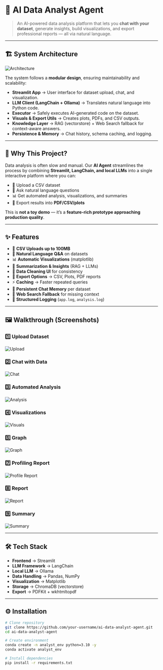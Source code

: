 # 🤖 AI Data Analyst Agent  

> An AI-powered data analysis platform that lets you **chat with your dataset**, generate insights, build visualizations, and export professional reports — all via natural language.  

---

## 🏗️ System Architecture  

![Architecture](images/architecture_diagram.png)

The system follows a **modular design**, ensuring maintainability and scalability:

- **Streamlit App** → User interface for dataset upload, chat, and visualization.  
- **LLM Client (LangChain + Ollama)** → Translates natural language into Python code.  
- **Executor** → Safely executes AI-generated code on the dataset.  
- **Visuals & Export Utils** → Creates plots, PDFs, and CSV outputs.  
- **Knowledge Layer** → RAG (vectorstore) + Web Search fallback for context-aware answers.  
- **Persistence & Memory** → Chat history, schema caching, and logging.  

---

## 🚀 Why This Project?

Data analysis is often slow and manual. Our **AI Agent** streamlines the process by combining **Streamlit, LangChain, and local LLMs** into a single interactive platform where you can:  

- 📂 Upload a CSV dataset  
- 💬 Ask natural language questions  
- 📊 Get automated analysis, visualizations, and summaries  
- 📑 Export results into **PDF/CSV/plots**  

This is **not a toy demo** — it’s a **feature-rich prototype approaching production quality**.  

---

## ✨ Features

- 📂 **CSV Uploads up to 100MB**  
- 💬 **Natural Language Q&A** on datasets  
- 📊 **Automatic Visualizations** (matplotlib)  
- 📝 **Summarization & Insights** (RAG + LLMs)  
- 🧹 **Data Cleaning UI** for consistency  
- 💾 **Export Options** → CSV, Plots, PDF reports  
- ⚡ **Caching** → Faster repeated queries  
- 🧠 **Persistent Chat Memory** per dataset  
- 🔎 **Web Search Fallback** for missing context  
- 📑 **Structured Logging** (`app.log`, `analysis.log`)  

---

## 🖼️ Walkthrough (Screenshots)

### 1️⃣ Upload Dataset
![Upload](images/image1.png)

### 2️⃣ Chat with Data
![Chat](images/image2.png)

### 3️⃣ Automated Analysis
![Analysis](images/image3.png)

### 4️⃣ Visualizations
![Visuals](images/image4.png)

### 5️⃣ Graph
![Graph](images/image5.png)

### 7️⃣ Profiling Report
![Profile Report](images/image7.png)

### 8️⃣ Report
![Report](images/image8.png)

### 9️⃣ Summary
![Summary](images/image9.png)

---

## 🛠️ Tech Stack

- **Frontend** → Streamlit  
- **LLM Framework** → LangChain  
- **Local LLM** → Ollama  
- **Data Handling** → Pandas, NumPy  
- **Visualization** → Matplotlib  
- **Storage** → ChromaDB (vectorstore)  
- **Export** → PDFKit + wkhtmltopdf  

---

## ⚙️ Installation

```bash
# Clone repository
git clone https://github.com/your-username/ai-data-analyst-agent.git
cd ai-data-analyst-agent

# Create environment
conda create -n analyst_env python=3.10 -y
conda activate analyst_env

# Install dependencies
pip install -r requirements.txt
```

